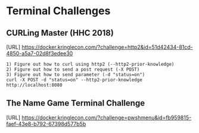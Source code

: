 # Terminal Challenges

## CURLing Master (HHC 2018)
[URL] https://docker.kringlecon.com/?challenge=http2&id=51d42434-81cd-4850-a5a7-02d8f3edee30
```
1) Figure out how to curl using http2 (--http2-prior-knowledge)
2) Figure out how to send a post request (-X POST)
3) Figure out how to send parameter (-d "status=on")
curl -X POST -d "status=on" --http2-prior-knowledge http://localhost:8080
```

## The Name Game Terminal Challenge
[URL] https://docker.kringlecon.com/?challenge=pwshmenu&id=fb959815-faef-43e8-b792-67398d577b5b
```

```